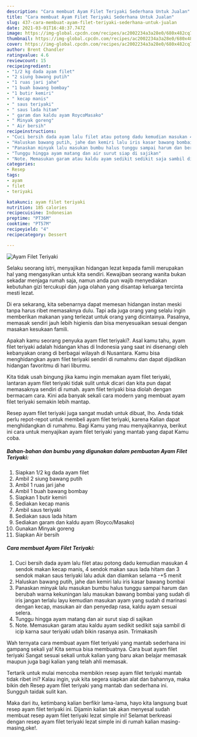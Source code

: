 ```yaml
---
description: "Cara membuat Ayam Filet Teriyaki Sederhana Untuk Jualan"
title: "Cara membuat Ayam Filet Teriyaki Sederhana Untuk Jualan"
slug: 437-cara-membuat-ayam-filet-teriyaki-sederhana-untuk-jualan
date: 2021-03-01T16:48:37.747Z
image: https://img-global.cpcdn.com/recipes/ac2002234a3a28e0/680x482cq70/ayam-filet-teriyaki-foto-resep-utama.jpg
thumbnail: https://img-global.cpcdn.com/recipes/ac2002234a3a28e0/680x482cq70/ayam-filet-teriyaki-foto-resep-utama.jpg
cover: https://img-global.cpcdn.com/recipes/ac2002234a3a28e0/680x482cq70/ayam-filet-teriyaki-foto-resep-utama.jpg
author: Brent Chandler
ratingvalue: 4.6
reviewcount: 15
recipeingredient:
- "1/2 kg dada ayam filet"
- "2 siung bawang putih"
- "1 ruas jari jahe"
- "1 buah bawang bombay"
- "1 butir kemiri"
- " kecap manis"
- " saus teriyaki"
- " saus lada hitam"
- " garam dan kaldu ayam RoycoMasako"
- " Minyak goreng"
- " Air bersih"
recipeinstructions:
- "Cuci bersih dada ayam lalu filet atau potong dadu kemudian masukan 4 sendok makan kecap manis, 4 sendok makan saus lada hitam dan 3 sendok makan saus teriyaki lalu aduk dan diamkan selama -+5 menit"
- "Haluskan bawang putih, jahe dan kemiri lalu iris kasar bawang bombai"
- "Panaskan minyak lalu masukan bumbu halus tunggu sampai harum dan berubah warna kekuningan lalu masukan bawang bombai yang sudah di iris jangan terlalu layu kemudian masukan ayam yang sudah d marinasi dengan kecap, masukan air dan penyedap rasa, kaldu ayam sesuai selera."
- "Tunggu hingga ayam matang dan air surut siap di sajikan"
- "Note. Memasukan garam atau kaldu ayam sedikit sedikit saja sambil di icip karna saur teriyaki udah bikin rasanya asin. Trimakasih"
categories:
- Resep
tags:
- ayam
- filet
- teriyaki

katakunci: ayam filet teriyaki 
nutrition: 185 calories
recipecuisine: Indonesian
preptime: "PT36M"
cooktime: "PT57M"
recipeyield: "4"
recipecategory: Dessert

---
```



![Ayam Filet Teriyaki](https://img-global.cpcdn.com/recipes/ac2002234a3a28e0/680x482cq70/ayam-filet-teriyaki-foto-resep-utama.jpg)

Selaku seorang istri, menyajikan hidangan lezat kepada famili merupakan hal yang mengasyikan untuk kita sendiri. Kewajiban seorang  wanita bukan sekadar menjaga rumah saja, namun anda pun wajib menyediakan kebutuhan gizi tercukupi dan juga olahan yang disantap keluarga tercinta mesti lezat.

Di era  sekarang, kita sebenarnya dapat memesan hidangan instan meski tanpa harus ribet memasaknya dulu. Tapi ada juga orang yang selalu ingin memberikan makanan yang terlezat untuk orang yang dicintainya. Pasalnya, memasak sendiri jauh lebih higienis dan bisa menyesuaikan sesuai dengan masakan kesukaan famili. 



Apakah kamu seorang penyuka ayam filet teriyaki?. Asal kamu tahu, ayam filet teriyaki adalah hidangan khas di Indonesia yang saat ini disenangi oleh kebanyakan orang di berbagai wilayah di Nusantara. Kamu bisa menghidangkan ayam filet teriyaki sendiri di rumahmu dan dapat dijadikan hidangan favoritmu di hari liburmu.

Kita tidak usah bingung jika kamu ingin memakan ayam filet teriyaki, lantaran ayam filet teriyaki tidak sulit untuk dicari dan kita pun dapat memasaknya sendiri di rumah. ayam filet teriyaki bisa diolah dengan bermacam cara. Kini ada banyak sekali cara modern yang membuat ayam filet teriyaki semakin lebih mantap.

Resep ayam filet teriyaki juga sangat mudah untuk dibuat, lho. Anda tidak perlu repot-repot untuk membeli ayam filet teriyaki, karena Kalian dapat menghidangkan di rumahmu. Bagi Kamu yang mau menyajikannya, berikut ini cara untuk menyajikan ayam filet teriyaki yang mantab yang dapat Kamu coba.

<!--inarticleads1-->

##### Bahan-bahan dan bumbu yang digunakan dalam pembuatan Ayam Filet Teriyaki:

1. Siapkan 1/2 kg dada ayam filet
1. Ambil 2 siung bawang putih
1. Ambil 1 ruas jari jahe
1. Ambil 1 buah bawang bombay
1. Siapkan 1 butir kemiri
1. Sediakan  kecap manis
1. Ambil  saus teriyaki
1. Sediakan  saus lada hitam
1. Sediakan  garam dan kaldu ayam (Royco/Masako)
1. Gunakan  Minyak goreng
1. Siapkan  Air bersih




<!--inarticleads2-->

##### Cara membuat Ayam Filet Teriyaki:

1. Cuci bersih dada ayam lalu filet atau potong dadu kemudian masukan 4 sendok makan kecap manis, 4 sendok makan saus lada hitam dan 3 sendok makan saus teriyaki lalu aduk dan diamkan selama -+5 menit
1. Haluskan bawang putih, jahe dan kemiri lalu iris kasar bawang bombai
1. Panaskan minyak lalu masukan bumbu halus tunggu sampai harum dan berubah warna kekuningan lalu masukan bawang bombai yang sudah di iris jangan terlalu layu kemudian masukan ayam yang sudah d marinasi dengan kecap, masukan air dan penyedap rasa, kaldu ayam sesuai selera.
1. Tunggu hingga ayam matang dan air surut siap di sajikan
1. Note. Memasukan garam atau kaldu ayam sedikit sedikit saja sambil di icip karna saur teriyaki udah bikin rasanya asin. Trimakasih




Wah ternyata cara membuat ayam filet teriyaki yang mantab sederhana ini gampang sekali ya! Kita semua bisa membuatnya. Cara buat ayam filet teriyaki Sangat sesuai sekali untuk kalian yang baru akan belajar memasak maupun juga bagi kalian yang telah ahli memasak.

Tertarik untuk mulai mencoba membikin resep ayam filet teriyaki mantab tidak ribet ini? Kalau ingin, yuk kita segera siapkan alat dan bahannya, maka bikin deh Resep ayam filet teriyaki yang mantab dan sederhana ini. Sungguh taidak sulit kan. 

Maka dari itu, ketimbang kalian berfikir lama-lama, hayo kita langsung buat resep ayam filet teriyaki ini. Dijamin kalian tak akan menyesal sudah membuat resep ayam filet teriyaki lezat simple ini! Selamat berkreasi dengan resep ayam filet teriyaki lezat simple ini di rumah kalian masing-masing,oke!.

